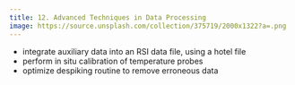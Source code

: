 ```yaml
---
title: 12. Advanced Techniques in Data Processing
image: https://source.unsplash.com/collection/375719/2000x1322?a=.png
---
```


* integrate auxiliary data into an RSI data file, using a hotel file
* perform in situ calibration of temperature probes
* optimize despiking routine to remove erroneous data
